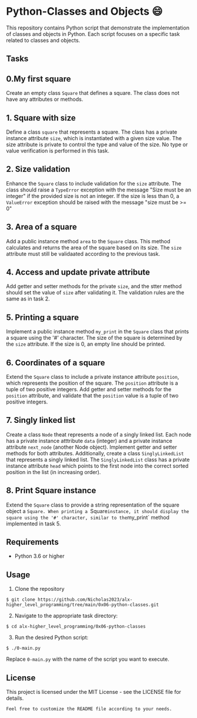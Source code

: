 # Python-Classes and Objects :smile:

This repository contains Python script that demonstrate the implementation of classes and objects in Python. Each script focuses on a specific task related to classes and objects.

## Tasks

## 0.My first square

Create an empty class `Square` that defines a square. The class does not have any attributes or methods.

## 1. Square with size

Define a class `square` that represents a square. The class has a private instance attribute `size`, which is instantiated with a given size value. The size attribute is private to control the type and value of the size. No type or value verification is performed in this task.

## 2. Size validation

Enhance the `Square` class to include validation for the `size` attribute. The class should raise a `TypeError` exception with the message "Size must be an integer" if the provided size is not an integer. If the size is less than 0, a `ValueError` exception should be raised with the message "size must be >= 0"

## 3. Area of a square

Add a public instance method `area` to the `Square` class. This method calculates and returns the area of the square based on its size. The `size` attribute must still be validaated according to the previous task.

## 4. Access and update private attribute

Add getter and setter methods for the private `size`, and the stter method should set the value of `size` after validating it. The validation rules are the same as in task 2.

## 5. Printing a square

Implement a public instance method `my_print` in the `Square` class that prints a square using the '#' character. The size of the square is determined by the `size` attribute. If the size is 0, an empty line should be printed.

## 6. Coordinates of a square

Extend the `Square` class to include a private instance attribute `position`, which represents the position of the square. The `position` attribute is a tuple of two positive integers. Add getter and setter methods for the `position` attribute, and validate that the `position` value is a tuple of two positive integers.

## 7. Singly linked list

Create a class `Node` theat represents a node of a singly linked list. Each node has a private instance atttribute `data` (integer) and a private instance attribute `next_node` (another Node object). Implement getter and setter methods for both attributes. Additionally, create a class `SinglyLinkedList` that represents a singly linked list. The `SinglyLinkedList` class has a private instance attribute `head` which points to the first node into the correct sorted position in the list (in increasing order).

## 8. Print Square instance

Extend the `Square` class to provide a string representation of the square object a `Square. When printing a `Square` instance, it should display the square using the '#' character, similar to the `my_print` method implemented in task 5.

## Requirements

* Python 3.6 or higher

## Usage

1. Clone the repository
```
$ git clone https://github.com/Nicholas2023/alx-higher_level_programming/tree/main/0x06-python-classes.git
```

2. Navigate to the appropriate task directory:
```
$ cd alx-higher_level_programming/0x06-python-classes
```

3. Run the desired Python script:
```
$ ./0-main.py
```

Replace `0-main.py` with the name of the script you want to execute.

## License

This project is licensed under the MIT License - see the LICENSE file for details.

```
Feel free to customize the README file according to your needs.
```
